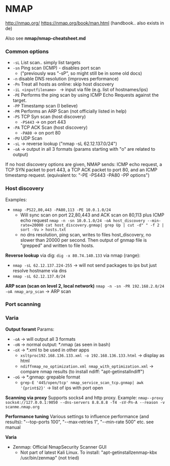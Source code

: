 # NMAP
http://nmap.org/
https://nmap.org/book/man.html  (handbook.. also exists in de)

Also see **nmap/nmap-cheatsheet.md**

### Common options
- `-sL` List scan.. simply list targets
- `-sn` Ping scan (ICMP) - disables port scan
   - ("previously was "-sP", so might still be in some old docs)
- `-n` disable DNS resolution (improves performance)
- `-Pn` Treat all hosts as online: skip host discovery
- `-iL <inputfilename> ` -> input via file (e.g. list of hostnames/ips)
- `-PE` Performs the ping scan by using ICMP Echo Requests against the target.
- `-PP` Timestamp  scan (I believe)
- `-PR` Performs an ARP Scan (not officially listed in help) 
- `-PS` TCP Syn scan (host discovery)
   - `-PS443` -> on port 443
- `-PA` TCP ACK Scan (host discovery) 
   - `-PA80` -> on port 80
- `-PU` UDP Scan
- `-sL` -> reverse lookup ("nmap -sL 62.12.137.0/24")
- `-oA` -> output in all 3 formats (params starting with "o" are related to output)

If no host discovery options are given, NMAP sends:  ICMP echo request, a TCP SYN packet to port 443, a TCP ACK packet to port 80, and an ICMP timestamp request.   (equivalent to: "-PE -PS443 -PA80 -PP options")


### Host discovery
Examples: 
- `nmap -PS22,80,443 -PA80,113 -PE 10.0.1.0/24`
   - Will sync scan on port 22,80,443 and ACK scan on 80,113 plus ICMP echo request
`nmap -n -sn 10.0.1.0/24 -oA host_discovery --min-rate=20000 cat host_discovery.gnmap| grep Up | cut -d" " -f 2 | sort -Vu > hosts.txt`
   - no dns resolution, ping scan, writes to files host_discovery, no slower than 20000 per second. Then output of gnmap file is "grepped" and written to file hosts.


**Reverse lookup**
via dig: `dig -x 80.74.140.133` 
via nmap (range):
- `nmap -sL 62.12.137.224-255` -> will not send packages to ips but just resolve hostname via dns
- `nmap -sL 62.12.137.0/24`


**ARP scan (scan on level 2, local network)**
`nmap -n -sn -PR 192.168.2.0/24 -oA nmap_arp_scan` -> ARP scan  

### Port scanning


### Varia

**Output foramt**
Params: 
   - `-oA` -> will output all 3 formats
   - `-oN` -> normal output: *.nmap (as seen in bash)
   - `-oX` -> *.xml to be used in other apps
      - `xsltproc192.168.136.133.xml -o 192.168.136.133.html` -> display as html
      - `ndiffnmap_no_optimization.xml nmap_with_optimization.xml` -> compare nmap results (to install ndiff: "apt-getinstallndiff")
   - `-oG` -> *.gnmap: grepable format
      - `grep-E '445/open/tcp' nmap_service_scan_tcp.gnmap| awk '{print$2}'` -> list of ips with port open


**Scanning via proxy**
Supports socks4 and http proxy. 
Example: `nmap--proxy socks4://127.0.0.1:9050 --dns-servers 8.8.8.8 -T4 -sV-Pn-A --reason -v scanme.nmap.org`

**Performance tuning**
Various settings to influence performance (and results): "--top-ports 100", "--max-retries 1", "--min-rate 500" etc.
see manual

**Varia**
- Zenmap: Official NmapSecurity Scanner GUI
   - Not part of latest Kali Linux. To install: "apt-getinstallzenmap-kbx
/usr/bin/zenmap" (not tried)
